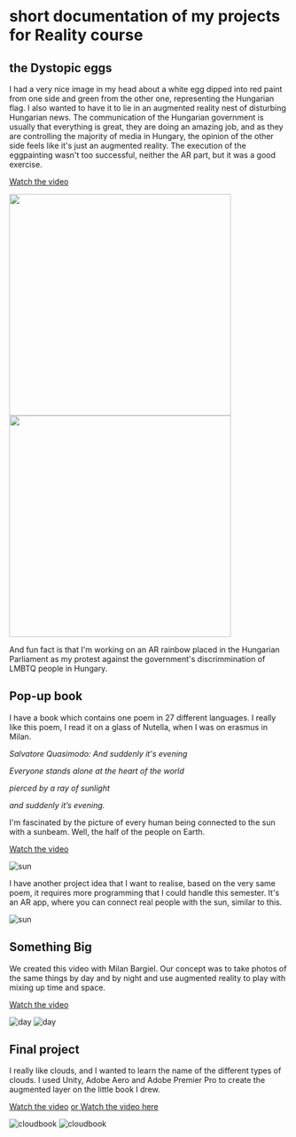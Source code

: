 # short documentation of my projects for Reality course

## the Dystopic eggs
I had a very nice image in my head about a white egg dipped into red paint from one side and green from the other one, representing the Hungarian flag. I also wanted to have it to lie in an augmented reality nest of disturbing Hungarian news. The communication of the Hungarian government is usually that everything is great, they are doing an amazing job, and as they are controlling the majority of media in Hungary, the opinion of the other side feels like it's just an augmented reality.
The execution of the eggpainting wasn't too successful, neither the AR part, but it was a good exercise.

[Watch the video](https://www.youtube.com/watch?v=AKswXIWSFp8)

<img src="https://github.com/ritaeperjesi/realityAR/blob/main/img/documentation_egg.jpg" width="400">
<img src="https://github.com/ritaeperjesi/realityAR/blob/main/img/documentation_egg2.jpg" width="400">

And fun fact is that I'm working on an AR rainbow placed in the Hungarian Parliament as my protest against the government's discrimmination of LMBTQ people in Hungary.  

## Pop-up book
I have a book which contains one poem in 27 different languages. I really like this poem, I read it on a glass of Nutella, when I was on erasmus in Milan.

*Salvatore Quasimodo: And suddenly it's evening*

*Everyone stands alone at the heart of the world*

*pierced by a ray of sunlight*

*and suddenly it’s evening.*

I'm fascinated by the picture of every human being connected to the sun with a sunbeam. Well, the half of the people on Earth.

[Watch the video](https://www.youtube.com/watch?v=CzMP-IZxyg0)

![sun](https://github.com/ritaeperjesi/realityAR/blob/main/img/documentation_sun.jpg)

I have another project idea that I want to realise, based on the very same poem, it requires more programming that I could handle this semester.
It's an AR app, where you can connect real people with the sun, similar to this.

![sun](https://github.com/ritaeperjesi/realityAR/blob/main/img/sunbeam.jpg)

## Something Big
We created this video with Milan Bargiel. 
Our concept was to take photos of the same things by day and by night and use augmented reality to play with mixing up time and space.

[Watch the video](https://www.youtube.com/watch?v=Krt_LjS7kDo)

![day](https://github.com/ritaeperjesi/realityAR/blob/main/img/documentation_daynight3.jpg)
![day](https://github.com/ritaeperjesi/realityAR/blob/main/img/documentation_daynight1.jpg)

## Final project
I really like clouds, and I wanted to learn the name of the different types of clouds.
I used Unity, Adobe Aero and Adobe Premier Pro to create the augmented layer on the little book I drew.

[Watch the video](https://www.youtube.com/watch?v=Y_Dbi0jiIIA)
[or Watch the video here](https://vimeo.com/547347454#)

![cloudbook](https://github.com/ritaeperjesi/realityAR/blob/main/img/documentation_cloud1.jpg)
![cloudbook](https://github.com/ritaeperjesi/realityAR/blob/main/img/documentation_cloud2.jpg)

